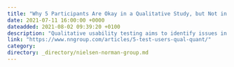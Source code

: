 ```yaml
---
title: "Why 5 Participants Are Okay in a Qualitative Study, but Not in a Quantitative One"
date: 2021-07-11 16:00:00 +0000
dateadded: 2021-08-02 09:39:20 +0100
description: "Qualitative usability testing aims to identify issues in an interface, while quantitative usability testing is meant to provide metrics that capture the behavior of your whole user population."
link: "https://www.nngroup.com/articles/5-test-users-qual-quant/"
category:
directory: _directory/nielsen-norman-group.md
---
```

